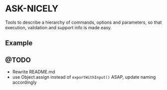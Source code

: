 # ASK-NICELY
Tools to describe a hierarchy of commands, options and parameters, so that execution, validation and support info is made easy.

## Example


## @TODO
- Rewrite README.md
- use Object.assign instead of `exportWithInput()` ASAP, update naming accordingly